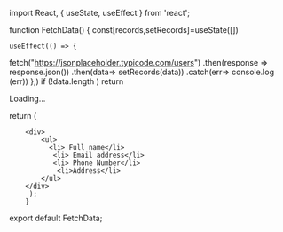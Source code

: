 
 import React, { useState, useEffect } from 'react';

function FetchData() {
    const[records,setRecords]=useState([])

    useEffect(() => {
fetch("https://jsonplaceholder.typicode.com/users")
        .then(response => response.json())
        .then(data=> setRecords(data))
        .catch(err=> console.log (err))
    },)
if (!data.length ) return <div> Loading...</div>

return (
    
        <div>
            <ul>
              <li> Full name</li>
               <li> Email address</li>
               <li> Phone Number</li>
                <li>Address</li>
            </ul>
        </div>
         );
        }
export default FetchData;